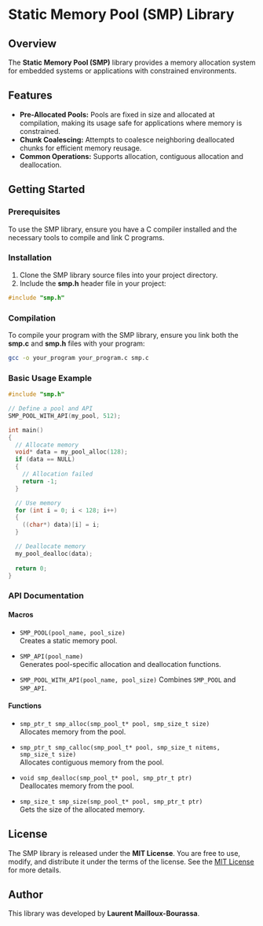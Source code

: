 # Static Memory Pool (SMP) Library

## Overview

The **Static Memory Pool (SMP)** library provides a memory allocation system for embedded systems or applications with constrained environments.

## Features
- **Pre-Allocated Pools:** Pools are fixed in size and allocated at compilation, making its usage safe for applications where memory is constrained.
- **Chunk Coalescing:** Attempts to coalesce neighboring deallocated chunks for efficient memory reusage.
- **Common Operations:** Supports allocation, contiguous allocation and deallocation.

## Getting Started

### Prerequisites
To use the SMP library, ensure you have a C compiler installed and the necessary tools to compile and link C programs.

### Installation

1. Clone the SMP library source files into your project directory.
2. Include the **smp.h** header file in your project:
```c
#include "smp.h"
```

### Compilation
To compile your program with the SMP library, ensure you link both the **smp.c** and **smp.h** files with your program:

```bash
gcc -o your_program your_program.c smp.c
```

### Basic Usage Example

```c
#include "smp.h"

// Define a pool and API
SMP_POOL_WITH_API(my_pool, 512);

int main()
{
  // Allocate memory
  void* data = my_pool_alloc(128);
  if (data == NULL)
  {
    // Allocation failed
    return -1;
  }

  // Use memory
  for (int i = 0; i < 128; i++)
  {
    ((char*) data)[i] = i;
  }

  // Deallocate memory
  my_pool_dealloc(data);
  
  return 0;
}
```

### API Documentation

#### Macros
- `SMP_POOL(pool_name, pool_size)`  
  Creates a static memory pool.

- `SMP_API(pool_name)`  
  Generates pool-specific allocation and deallocation functions.

- `SMP_POOL_WITH_API(pool_name, pool_size)`
  Combines `SMP_POOL` and `SMP_API`.

#### Functions
- `smp_ptr_t smp_alloc(smp_pool_t* pool, smp_size_t size)`  
  Allocates memory from the pool.

- `smp_ptr_t smp_calloc(smp_pool_t* pool, smp_size_t nitems, smp_size_t size)`  
  Allocates contiguous memory from the pool.

- `void smp_dealloc(smp_pool_t* pool, smp_ptr_t ptr)`  
  Deallocates memory from the pool.

- `smp_size_t smp_size(smp_pool_t* pool, smp_ptr_t ptr)`  
  Gets the size of the allocated memory.

## License

The SMP library is released under the **MIT License**. You are free to use, modify, and distribute it under the terms of the license. See the [MIT License](https://opensource.org/licenses/MIT) for more details.

## Author

This library was developed by **Laurent Mailloux-Bourassa**.
